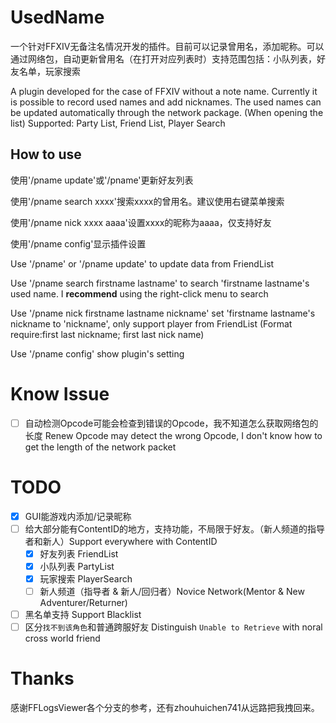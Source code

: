 # UsedName

一个针对FFXIV无备注名情况开发的插件。目前可以记录曾用名，添加昵称。可以通过网络包，自动更新曾用名（在打开对应列表时）支持范围包括：小队列表，好友名单，玩家搜索

A plugin developed for the case of FFXIV without a note name. Currently it is possible to record used names and add nicknames. The used names can be updated automatically through the network package. (When opening the list) Supported: Party List, Friend List, Player Search

## How to use

使用'/pname update'或'/pname'更新好友列表

使用'/pname search xxxx'搜索xxxx的曾用名。建议使用右键菜单搜索

使用'/pname nick xxxx aaaa'设置xxxx的昵称为aaaa，仅支持好友

使用'/pname config'显示插件设置

Use '/pname' or '/pname update' to update data from FriendList

Use '/pname search firstname lastname' to search 'firstname lastname's used name. I **recommend** using the right-click menu to search

Use '/pname nick firstname lastname nickname' set 'firstname lastname's nickname to 'nickname', only support player from FriendList (Format require:first last nickname; first last nick name)

Use '/pname config' show plugin's setting

# Know Issue
- [ ] 自动检测Opcode可能会检查到错误的Opcode，我不知道怎么获取网络包的长度 Renew Opcode may detect the wrong Opcode, I don't know how to get the length of the network packet

# TODO
- [x] GUI能游戏内添加/记录昵称
- [ ] 给大部分能有ContentID的地方，支持功能，不局限于好友。（新人频道的指导者和新人）Support everywhere with ContentID
  - [x] 好友列表 FriendList
  - [x] 小队列表 PartyList
  - [x] 玩家搜索 PlayerSearch
  - [ ] 新人频道（指导者 & 新人/回归者）Novice Network(Mentor & New Adventurer/Returner)
- [ ] 黑名单支持 Support Blacklist
- [ ] 区分`找不到该角色`和普通跨服好友 Distinguish `Unable to Retrieve` with noral cross world friend

# Thanks
感谢FFLogsViewer各个分支的参考，还有zhouhuichen741从远路把我拽回来。
